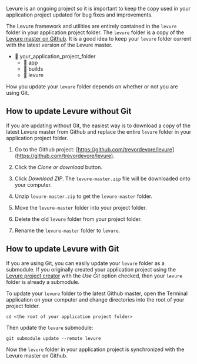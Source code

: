 Levure is an ongoing project so it is important to keep the copy used in your application project updated for bug fixes and improvements.

The Levure framework and utilities are entirely contained in the `levure` folder in your application project folder. The `levure` folder is a copy of the [Levure master on Github](https://github.com/trevordevore/levure). It is a good idea to keep your `levure` folder current with the latest version of the Levure master.

   * :open_file_folder: your_application_project_folder
     - :file_folder: app
     - :file_folder: builds
     - :file_folder: levure

How you update your `levure` folder depends on whether or not you are using Git.

## How to update Levure without Git

If you are updating without Git, the easiest way is to download a copy of the latest Levure master from Github and replace the entire `levure` folder in your application project folder.

1. Go to the Github project: [https://github.com/trevordevore/levure](https://github.com/trevordevore/levure).

2. Click the  _Clone or download_ button.

3. Click _Download ZIP_. The `levure-master.zip` file will be downloaded onto your computer.

4. Unzip `levure-master.zip` to get the `levure-master` folder.

5. Move the `levure-master` folder into your project folder.

6. Delete the old `levure` folder from your project folder.

7. Rename the `levure-master` folder to `levure`.

## How to update Levure with Git

If you are using Git, you can easily update your `levure` folder as a submodule. If you originally created your application project using the [Levure project creator](Creating-an-Application) with the _Use Git_ option checked, then your `levure` folder is already a submodule.

To update your `levure` folder to the latest Github master, open the Terminal application on your computer and change directories into the root of your project folder.

```
cd <the root of your application project folder>
```

Then update the `levure` submodule:

```
git submodule update --remote levure
```

Now the `levure` folder in your application project is synchronized with the Levure master on Github.
